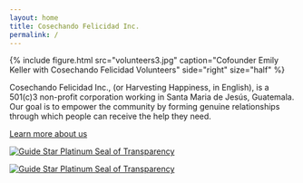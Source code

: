 ```yaml
---
layout: home
title: Cosechando Felicidad Inc.
permalink: /
---
```


{% include figure.html src="volunteers3.jpg" caption="Cofounder Emily Keller with Cosechando Felicidad Volunteers" side="right" size="half" %}

Cosechando Felicidad Inc., (or Harvesting Happiness, in English), is a 501(c)3 non-profit corporation working in Santa Maria de Jesús, Guatemala. Our goal is to empower the community by forming genuine relationships through which people can receive the help they need.

[Learn more about us](/about/)

<a href="https://www.guidestar.org/profile/47-4437262" target="#"><img alt="Guide Star Platinum Seal of Transparency" src="{{ site.url }}/images/guideStarSeal_2017_platinum_SM.svg"></a>

<a href="https://www.guidestar.org/profile/47-4437262" target="#"><img alt="Guide Star Platinum Seal of Transparency" src="{{ site.url }}/images/guideStarSeal_2018_platinum_SM.svg"></a>
